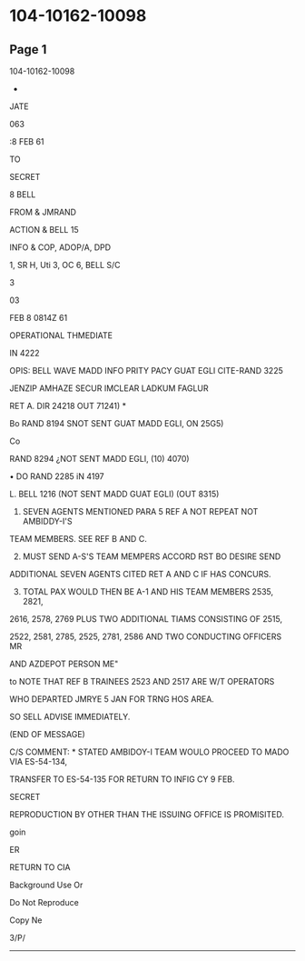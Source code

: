 # 104-10162-10098

## Page 1

104-10162-10098

-

JATE

063

:8 FEB 61

TO

SECRET

8 BELL

FROM & JMRAND

ACTION & BELL 15

INFO & COP, ADOP/A, DPD

1, SR H, Uti 3, OC 6, BELL S/C

3

03

FEB 8 0814Z 61

OPERATIONAL THMEDIATE

IN 4222

OPIS: BELL WAVE MADD INFO PRITY PACY GUAT EGLI CITE-RAND 3225

JENZIP AMHAZE SECUR IMCLEAR LADKUM FAGLUR

RET A. DIR 24218 OUT 71241) *

Bo RAND 8194 SNOT SENT GUAT MADD EGLI, ON 25G5)

Co

RAND 8294 ¿NOT SENT MADD EGLI, (10) 4070)

• DO RAND 2285 iN 4197

L. BELL 1216 (NOT SENT MADD GUAT EGLI) (OUT 8315)

1. SEVEN AGENTS MENTIONED PARA 5 REF A NOT REPEAT NOT AMBIDDY-I'S

TEAM MEMBERS. SEE REF B AND C.

2. MUST SEND A-S'S TEAM MEMPERS ACCORD RST BO DESIRE SEND

ADDITIONAL SEVEN AGENTS CITED RET A AND C IF HAS CONCURS.

3. TOTAL PAX WOULD THEN BE A-1 AND HIS TEAM MEMBERS 2535, 2821,

2616, 2578, 2769 PLUS TWO ADDITIONAL TIAMS CONSISTING OF 2515,

2522, 2581, 2785, 2525, 2781, 2586 AND TWO CONDUCTING OFFICERS MR

AND AZDEPOT PERSON ME"

to NOTE THAT REF B TRAINEES 2523 AND 2517 ARE W/T OPERATORS

WHO DEPARTED JMRYE 5 JAN FOR TRNG HOS AREA.

SO SELL ADVISE IMMEDIATELY.

(END OF MESSAGE)

C/S COMMENT: * STATED AMBIDOY-I TEAM WOULO PROCEED TO MADO VIA ES-54-134,

TRANSFER TO ES-54-135 FOR RETURN TO INFIG CY 9 FEB.

SECRET

REPRODUCTION BY OTHER THAN THE ISSUING OFFICE IS PROMISITED.

goin

ER

RETURN TO CIA

Background Use Or

Do Not Reproduce

Copy Ne

3/P/

---

